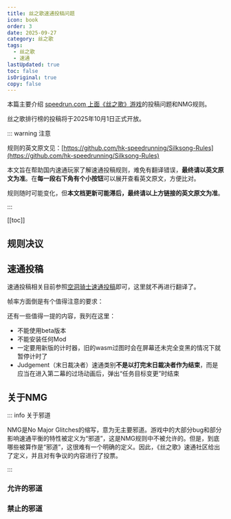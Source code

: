 ```yaml
---
title: 丝之歌速通投稿问题
icon: book
order: 3
date: 2025-09-27
category: 丝之歌
tags:
  - 丝之歌
  - 速通
lastUpdated: true
toc: false
isOriginal: true
copy: false
---
```


本篇主要介绍 [speedrun.com 上面《丝之歌》游戏](https://www.speedrun.com/zh-CN/silksong)的投稿问题和NMG规则。

丝之歌排行榜的投稿将于2025年10月1日正式开放。

::: warning 注意

规则的英文原文见：[https://github.com/hk-speedrunning/Silksong-Rules](https://github.com/hk-speedrunning/Silksong-Rules)

本文旨在帮助国内速通玩家了解速通投稿规则，难免有翻译错误，**最终请以英文原文为准**。在**每一段右下角有个小按钮**可以展开查看英文原文，方便比对。

规则随时可能变化，但**本文档更新可能滞后，最终请以上方链接的英文原文为准**。

:::

<!-- more -->

[[toc]]

## 规则决议

<VPPreview title="规则决议">
<template #code>

```md :no-line-numbers
- Downpatching to any official release is allowed.
    - Please note that patches on the `public-beta` branch remain banned - we will only accept official releases once Speedrun.com boards open.
- We will not be splitting boards by patch at this time.
    - You may use Speedrun.com's filtering capability with the mandatory Patch variable to see the boards as if they were split by patch.
    - We may have a board split in the future, but we chose this option so we can gauge runner preferences.
- Breaks will follow the Hollow Knight ruleset; Runs that enter ||Act 3|| may take 2x 10min breaks in the first 3 hours, and then unlimited breaks afterwards. See the game rules for more information.
- Float Sprint is banned in No Major Glitches.
- Bind Dash Refresh is currently allowed in No Major Glitches.
    - This may be reconsidered once all usages are made clear.
- We will likely allow starting from an Act1Started autosave once we finalize some of the timing details; for now please continue to start runs normally.
```

</template>
<template #content>

- 允许降级至任何官方发布版本。
  - 请注意，基于`public-beta`的版本仍被禁止———我们只接受官方发布版本。
- 我们目前不会按游戏补丁版本划分独立的排行榜。
  - 您可以使用 Speedrun.com 的筛选功能，指定“补丁版本”，来查看特定版本下的排行榜数据。
    - 未来我们可能会进行版块划分，但当前选择此方案是为了更好地评估玩家们的偏好。
- 暂停规则将遵循《空洞骑士》的规则体系；任何进入!!第三幕!!的速通，在前三小时内可进行两次10分钟的暂停，三小时之后暂停次数无限制。更多信息请查阅[空洞骑士的中途暂停说明](../hollowknight/speedrun-submit.md#关于中途暂停)。
- 在NMG规则下，“浮空冲刺”（见下文[禁止的邪道](#禁止的邪道)）被禁止使用。
- 在NMG规则下，“缚丝冲刺刷新”（见下文[允许的邪道](#允许的邪道)）目前允许使用。
  - 此决定待其所有应用场景被明确后，可能会被重新评估。
- 一旦我们最终确定部分计时细节，很可能会允许从`Act1Started`的自动存档点开始速通；但目前请仍以正常方式开始运行。

</template>
</VPPreview>

## 速通投稿

速通投稿相关目前参照[空洞骑士速通投稿](../hollowknight/speedrun-submit.md#速通投稿)即可，这里就不再进行翻译了。

帧率方面倒是有个值得注意的要求：

<VPPreview title="帧率要求">
<template #code>

```md :no-line-numbers
- If you change either the VSync or Frame Rate Cap setting during the run, you must have a clearly visible FPS display in your recording.
```

</template>
<template #content>

- 如果你在速通期间调整了垂直同步或者帧率限制的设置，你必须将FPS清晰地显示在你的录像中。

</template>
</VPPreview>

还有一些值得一提的内容，我列在这里：
- 不能使用beta版本
- 不能安装任何Mod
- 一定要用新版的计时器，旧的wasm过图时会在屏幕还未完全变黑的情况下就暂停计时了
- Judgement（末日裁决者）速通类别**不是以打完末日裁决者作为结束**，而是应当在进入第二幕的过场动画后，弹出“任务目标变更”时结束

## 关于NMG

::: info 关于邪道

NMG是No Major Glitches的缩写，意为无主要邪道。游戏中的大部分bug和部分影响速通平衡的特性被定义为“邪道”，这是NMG规则中不被允许的。但是，到底哪些被算作是“邪道”，这很难有一个明确的定义。因此，《丝之歌》速通社区给出了定义，并且对有争议的内容进行了投票。

:::

<VPPreview>
<template #code>

```md :no-line-numbers
If a glitch is not listed here, assume it is banned until it is listed. You can check with a mod in the Discord or create a forum post.

Any accidentally performed major glitch that does not save time may be allowed by verifier's discretion.
```

</template>
<template #content>

若某项邪道未列入此列表，则默认禁止使用，直至其被正式收录。您可在Discord频道咨询管理员，或于论坛发帖确认。

任何意外触发且没有受益的主要邪道，可根据审核人员的判断酌情予以豁免。

</template>
</VPPreview>

### 允许的邪道

<VPPreview title="允许的邪道">
<template #code>

```md :no-line-numbers
- Pogo Endlag Cancels
  - Jump -> Attack -> Neutral (no directional input) before hitting the ground. Removes end lag from the Hunter's Crest pogo, allowing moving early.
- Beast Boosts
  - Using Beast Crest, Release Needlestrike while ascending. You gain a significant amount of height as you lunge forwards.
  - If you release while descending, you will get a version of the attack that gives you less height. *You will keep getting this worse version until you do a grounded needlestrike or save&quit*.
- Bind Dash Refresh
  - Bind -> Buffered Dash. Buffering a dash input allows you to dash even if you have exhausted your midair dash.
  - NB: this will revisited on at a later time, once we understand the extent of its utility.
```
    
</template>
<template #content>

- 下劈后摇取消
  - 跳跃 &rarr; 下劈 &rarr; 松开方向键（不输入任何方向），在落地前完成。此技巧能消除猎手纹章下劈攻击的落地后摇，从而让你能更早开始移动。
- 野兽蓄力斩
  - 使用野兽纹章时，在上升阶段释放蓄力斩。这能让你在向前突进的同时，获得显著的高度提升。
  - 如果你在下降阶段释放蓄力斩，则会导致蓄力斩的高度显著降低。*并且你会保持这个糟糕的蓄力斩，直到使用一次地面蓄力斩或者SL之后*。
- 缚丝冲刺刷新
  - 缚丝 &rarr; 缓冲输入冲刺。通过缓冲输入冲刺指令，即使你在空中已经用过了冲刺，也还能进行空中冲刺。
  - 注意：此技巧的实用性尚待进一步研究，我们将在后续对其重新评估。

</template>
</VPPreview>

### 禁止的邪道

<VPPreview title="投票后被禁止的邪道">
<template #code>

```md :no-line-numbers
- Triple Jump
  - Inputting wings at a specific time after pogoing, dependent on crest, gives 2 wings refreshes instead of one.
  - If accidental, a 2s penalty may be applied instead of rejection.
- Scuttlebrace Jump Reset
- Float Sprint
  - Float -> Cancel float & immediately dash. Allows you to airdash without sprint.
- Volt Vessel Skips
  - NB: this will be revisited at a later time.
```

</template>
<template #content>

- 三段跳
  - 在下劈后的一个特定时间（取决于不同纹章）使用二段跳，会刷新两次二段跳，下劈本应该只刷新一次二段跳。
  - 如果无意中触发，不会被直接拒绝，而是给一个2秒的时间惩罚。
- 舷窗支架跳跃重置
- 浮空冲刺
  - 浮空后立即取消浮空，然后冲刺。你就可以在没有获得冲刺的情况下使用冲刺。
- 电枢球skip
  - 注意：这个邪道会在将来重新评估。

</template>
</VPPreview>

<VPPreview title="显然被禁止的邪道">
<template #code>

```md :no-line-numbers
- Silkspear Storage
  - Get hit by a 'hard' hazard on a specific frame of the Silkspear animation. Walk (todo: required?) to the block & stand around x=46.00, then cast again. Block gets hit the wrong way.
- Any glitch that results in going Out of Bounds.
- Main Menu Storage
- Room Dupes
- Any glitch that results in invincibility
- Any glitch that results in enemy AI becoming unresponsive
```

</template>
<template #content>

- 丝之矛存储（用于特罗比奥skip）
  - 在施展"丝之矛"技能的特定帧数，故意让一个"高伤害"陷阱击中自己。然后行走（待确认：是否必须行走？）至障碍物旁，大致站在 x=46.00 的位置，再次施展技能。此时，障碍物会受到错误方向的攻击判定。
- 任何导致出界的邪道
- 主菜单存储
- 房间复制
- 任何导致隐身的邪道
- 任何导致敌人AI变得无响应的邪道

</template>
</VPPreview>

<style scoped>
.shiki {
  text-wrap: auto;
}
</style>